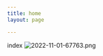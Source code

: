 ```yaml
---
title: home
layout: page

---
```

index
![2022-11-01-67763.png](https://0smik.github.io/invidious_stick_figures/assets/2022-11-01-67763.png)
